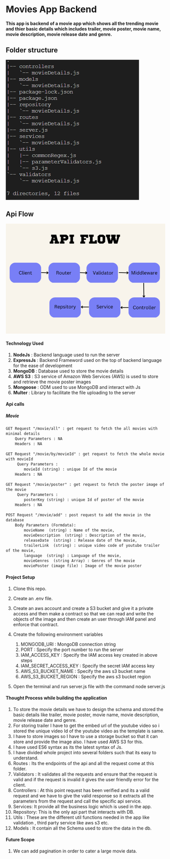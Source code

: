 # Movies App Backend

**This app is backend of a movie app which shows all the trending movie and thier basic details which includes trailer, movie poster, movie name, movie description, movie release date and genre.**

## Folder structure
![](./resources/folderStructure.png)

## Api Flow 

![](./resources/apiFlow1.png)

#### Technology Used
1. **NodeJs** : Backend language used to run the server
2. **ExpressJs** : Backend Frameword used on the top of backend language for the ease of development
3. **MongoDB** : Database used to store the movie details
4. **AWS S3** : S3 service of Amazon Web Services (AWS) is used to store and retrieve the movie poster images
5. **Mongoose** : ODM used to use MongoDB and interact with Js
6. **Multer** : Library to facilitate the file uploading to the server

#### Api calls

##### Movie

    GET Request "/movie/all" : get request to fetch the all movies with minimal details
        Query Parameters : NA
        Headers : NA
    
    GET Request "/movie/by/movieId" : get request to fetch the whole movie with movieId
         Query Parameters : 
            movieId (string) : unique Id of the movie
        Headers : NA

    GET Request "/movie/poster" : get request to fetch the poster image of the movie
         Query Parameters : 
            posterKey (string) : unique Id of poster of the movie 
        Headers : NA

    POST Request "/movie/add" : post request to add the movie in the database
        Body Parameters (Formdata):
            movieName  (string) : Name of the movie,
            movieDescription  (string) : Description of the movie,
            releaseDate  (string) : Release date of the movie,
            trailerLink  (string) : unique video code of youtube trailer of the movie,
            language  (string) : Language of the movie,
            movieGenres  (string Array) : Genres of the movie 
            moviePoster (image file) : Image of the movie poster
        

#### Project Setup
1. Clone this repo.
2. Create an .env file. 
3. Create an aws account and create a S3 bucket and give it a private access and then make a contract so that we can read and write the objects of the image and then create an user through IAM panel and enforce that contract.

4. Create the following environment variables
   1. MONGODB_URI : MongoDB connection string
   2. PORT : Specify the port number to run the server
   3. IAM_ACCESS_KEY : Specify the IAM access key created in above steps
   4. IAM_SECRET_ACCESS_KEY : Specify the secret IAM access key 
   5. AWS_S3_BUCKET_NAME : Specify the aws s3 bucket name
   6. AWS_S3_BUCKET_REGION : Specify the aws s3 bucket region
5. Open the terminal and run server.js file with the command node server.js

#### Thought Process while building the application
1. To store the movie details we have to design the schema and stored the basic details like trailer, movie poster, movie name, movie description, movie release date and genre.
2. For storing trailer I have to get the embed url of the youtube video so i stored the unique video Id of the youtube video as the template is same.
3. I have to store images so I have to use a storage bucket so that it can store and provide the image also. I have used AWS S3 for this.
4. I have used ES6 syntax as its the latest syntax of Js.
5. I have divided whole project into several folders such that its easy to understand.
6. Routes : Its the endpoints of the api and all the request come at this folder.
7. Validators : It validates all the requests and ensure that the request is valid and if the request is invalid it gives the user friendly error for the client.
8. Controllers : At this point request has been verified and its a valid request and we have to give the valid response so it extracts all the parameters from the request and call the specific api service.
9. Services: It provide all the business logic which is used in the app.
10. Repository: This is the only api part that interacts with DB.
11. Utils : These are the different util functions needed in the app like validation , third party service like aws s3 etc.
12. Models : It contain all the Schema used to store the data in the db. 

#### Future Scope
1. We can add pagination in order to cater a large movie data.